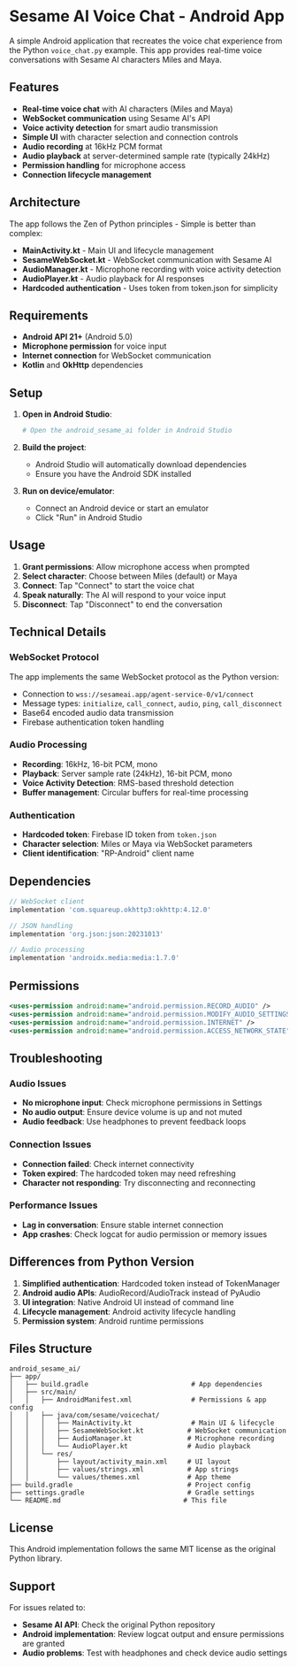 # Sesame AI Voice Chat - Android App

A simple Android application that recreates the voice chat experience from the Python `voice_chat.py` example. This app provides real-time voice conversations with Sesame AI characters Miles and Maya.

## Features

- **Real-time voice chat** with AI characters (Miles and Maya)
- **WebSocket communication** using Sesame AI's API
- **Voice activity detection** for smart audio transmission
- **Simple UI** with character selection and connection controls
- **Audio recording** at 16kHz PCM format
- **Audio playback** at server-determined sample rate (typically 24kHz)
- **Permission handling** for microphone access
- **Connection lifecycle management**

## Architecture

The app follows the Zen of Python principles - Simple is better than complex:

- **MainActivity.kt** - Main UI and lifecycle management
- **SesameWebSocket.kt** - WebSocket communication with Sesame AI
- **AudioManager.kt** - Microphone recording with voice activity detection  
- **AudioPlayer.kt** - Audio playback for AI responses
- **Hardcoded authentication** - Uses token from token.json for simplicity

## Requirements

- **Android API 21+** (Android 5.0)
- **Microphone permission** for voice input
- **Internet connection** for WebSocket communication
- **Kotlin** and **OkHttp** dependencies

## Setup

1. **Open in Android Studio**:
   ```bash
   # Open the android_sesame_ai folder in Android Studio
   ```

2. **Build the project**:
   - Android Studio will automatically download dependencies
   - Ensure you have the Android SDK installed

3. **Run on device/emulator**:
   - Connect an Android device or start an emulator
   - Click "Run" in Android Studio

## Usage

1. **Grant permissions**: Allow microphone access when prompted
2. **Select character**: Choose between Miles (default) or Maya
3. **Connect**: Tap "Connect" to start the voice chat
4. **Speak naturally**: The AI will respond to your voice input
5. **Disconnect**: Tap "Disconnect" to end the conversation

## Technical Details

### WebSocket Protocol
The app implements the same WebSocket protocol as the Python version:
- Connection to `wss://sesameai.app/agent-service-0/v1/connect`
- Message types: `initialize`, `call_connect`, `audio`, `ping`, `call_disconnect`
- Base64 encoded audio data transmission
- Firebase authentication token handling

### Audio Processing
- **Recording**: 16kHz, 16-bit PCM, mono
- **Playback**: Server sample rate (24kHz), 16-bit PCM, mono
- **Voice Activity Detection**: RMS-based threshold detection
- **Buffer management**: Circular buffers for real-time processing

### Authentication
- **Hardcoded token**: Firebase ID token from `token.json`
- **Character selection**: Miles or Maya via WebSocket parameters
- **Client identification**: "RP-Android" client name

## Dependencies

```gradle
// WebSocket client
implementation 'com.squareup.okhttp3:okhttp:4.12.0'

// JSON handling  
implementation 'org.json:json:20231013'

// Audio processing
implementation 'androidx.media:media:1.7.0'
```

## Permissions

```xml
<uses-permission android:name="android.permission.RECORD_AUDIO" />
<uses-permission android:name="android.permission.MODIFY_AUDIO_SETTINGS" />
<uses-permission android:name="android.permission.INTERNET" />
<uses-permission android:name="android.permission.ACCESS_NETWORK_STATE" />
```

## Troubleshooting

### Audio Issues
- **No microphone input**: Check microphone permissions in Settings
- **No audio output**: Ensure device volume is up and not muted
- **Audio feedback**: Use headphones to prevent feedback loops

### Connection Issues  
- **Connection failed**: Check internet connectivity
- **Token expired**: The hardcoded token may need refreshing
- **Character not responding**: Try disconnecting and reconnecting

### Performance Issues
- **Lag in conversation**: Ensure stable internet connection
- **App crashes**: Check logcat for audio permission or memory issues

## Differences from Python Version

1. **Simplified authentication**: Hardcoded token instead of TokenManager
2. **Android audio APIs**: AudioRecord/AudioTrack instead of PyAudio  
3. **UI integration**: Native Android UI instead of command line
4. **Lifecycle management**: Android activity lifecycle handling
5. **Permission system**: Android runtime permissions

## Files Structure

```
android_sesame_ai/
├── app/
│   ├── build.gradle                          # App dependencies
│   ├── src/main/
│   │   ├── AndroidManifest.xml               # Permissions & app config
│   │   ├── java/com/sesame/voicechat/
│   │   │   ├── MainActivity.kt               # Main UI & lifecycle
│   │   │   ├── SesameWebSocket.kt           # WebSocket communication
│   │   │   ├── AudioManager.kt              # Microphone recording
│   │   │   └── AudioPlayer.kt               # Audio playback
│   │   └── res/
│   │       ├── layout/activity_main.xml     # UI layout
│   │       ├── values/strings.xml           # App strings
│   │       └── values/themes.xml            # App theme
├── build.gradle                             # Project config
├── settings.gradle                          # Gradle settings
└── README.md                               # This file
```

## License

This Android implementation follows the same MIT license as the original Python library.

## Support

For issues related to:
- **Sesame AI API**: Check the original Python repository
- **Android implementation**: Review logcat output and ensure permissions are granted
- **Audio problems**: Test with headphones and check device audio settings